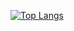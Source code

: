 [![Top Langs](https://github-readme-stats.vercel.app/api/top-langs/?username=g1n93r)](https://github.com/g1n93r/github-readme-stats)
